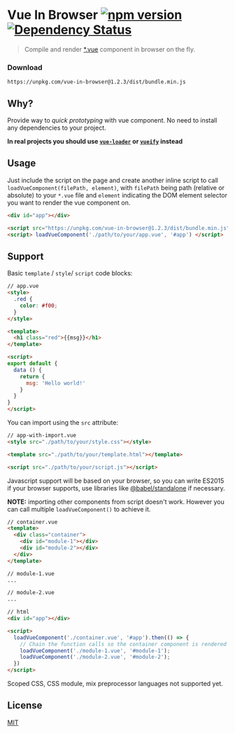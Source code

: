 # Vue In Browser [![npm version](http://badge.fury.io/js/vue-in-browser.svg)](http://badge.fury.io/js/vue-in-browser) [![Dependency Status](http://david-dm.org/MingruiZhang/vue-in-browser.svg)](http://david-dm.org/MingruiZhang/vue-in-browser)

> Compile and render [*.vue](https://vue-loader.vuejs.org/en/start/spec.html) component in browser on the fly.

### Download

```
https://unpkg.com/vue-in-browser@1.2.3/dist/bundle.min.js
```

## Why?

Provide way to _quick prototyping_ with vue component. No need to install any dependencies to your project.

**In real projects you should use [`vue-loader`](https://github.com/vuejs/vue-loader) or [`vueify`](https://github.com/vuejs/vueify) instead**

## Usage

Just include the script on the page and create another inline script to call `loadVueComponent(filePath, element)`, with `filePath` being path (relative or absolute) to your `*.vue` file and `element` indicating the DOM element selector you want to render the vue component on.

```html
<div id="app"></div>

<script src="https://unpkg.com/vue-in-browser@1.2.3/dist/bundle.min.js"></script>
<script> loadVueComponent('./path/to/your/app.vue', '#app') </script>
```

## Support

Basic `template` / `style`/ `script` code blocks:

```html
// app.vue
<style>
  .red {
    color: #f00;
  }
</style>

<template>
  <h1 class="red">{{msg}}</h1>
</template>

<script>
export default {
  data () {
    return {
      msg: 'Hello world!'
    }
  }
}
</script>
```

You can import using the `src` attribute:

```html
// app-with-import.vue
<style src="./path/to/your/style.css"></style>

<template src="./path/to/your/template.html"></template>

<script src="./path/to/your/script.js"></script>
```

Javascript support will be based on your browser, so you can write ES2015 if your browser supports, use libraries like [@babel/standalone](https://github.com/babel/babel/tree/master/packages/babel-standalone) if necessary.

**NOTE:** importing other components from script doesn't work. However you can call multiple `loadVueComponent()` to achieve it.

```html
// container.vue
<template>
  <div class="container">
    <div id="module-1"></div>
    <div id="module-2"></div>
  </div>
</template>

// module-1.vue
...

// module-2.vue
...

// html
<div id="app"></div>

<script>
  loadVueComponent('./container.vue', '#app').then(() => {
    // Chain the function calls so the container component is rendered before subsequent load applies.
    loadVueComponent('./module-1.vue', '#module-1');
    loadVueComponent('./module-2.vue', '#module-2');
  })
</script>
```

Scoped CSS, CSS module, mix preprocessor languages not supported yet.

## License

[MIT](http://opensource.org/licenses/MIT)


